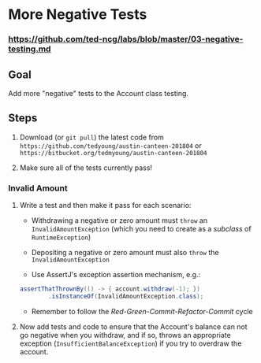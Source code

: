 # More Negative Tests

### https://github.com/ted-ncg/labs/blob/master/03-negative-testing.md

## Goal

Add more "negative" tests to the Account class testing.

## Steps

1. Download (or `git pull`) the latest code from `https://github.com/tedyoung/austin-canteen-201804` or `https://bitbucket.org/tedmyoung/austin-canteen-201804`

1. Make sure all of the tests currently pass!

### Invalid Amount

1. Write a test and then make it pass for each scenario: 

    * Withdrawing a negative or zero amount must `throw` an `InvalidAmountException` (which you need to create as a *subclass* of `RuntimeException`)
   
    * Depositing a negative or zero amount must also `throw` the `InvalidAmountException`

    * Use AssertJ's exception assertion mechanism, e.g.:
    
    ```java
    assertThatThrownBy(() -> { account.withdraw(-1); })
            .isInstanceOf(InvalidAmountException.class);
    ```

    * Remember to follow the *Red-Green-Commit-Refactor-Commit* cycle
    
1. Now add tests and code to ensure that the Account's balance can not go negative when you withdraw, and if so, throws an appropriate exception (`InsufficientBalanceException`) if you try to overdraw the account.
